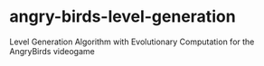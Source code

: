 # angry-birds-level-generation
Level Generation Algorithm with Evolutionary Computation for the AngryBirds videogame
